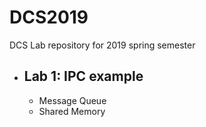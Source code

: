 # DCS2019
DCS Lab repository for 2019 spring semester

- Lab 1: IPC example 
  -- 
  * Message Queue
  * Shared Memory 
